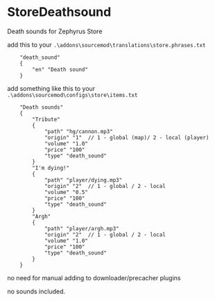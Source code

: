 # StoreDeathsound
Death sounds for Zephyrus Store


add this to your `.\addons\sourcemod\translations\store.phrases.txt`
```
	"death_sound"
	{
		"en" "Death sound"
	}
```

add something like this to your `.\addons\sourcemod\configs\store\items.txt`
```
	"Death sounds"
	{
		"Tribute"
		{
			"path" "hg/cannon.mp3"
			"origin" "1"  // 1 - global (map)/ 2 - local (player)
			"volume" "1.0"
			"price" "100"
			"type" "death_sound"
		}
		"I'm dying!"
		{
			"path" "player/dying.mp3"
			"origin" "2"  // 1 - global / 2 - local
			"volume" "0.5"
			"price" "100"
			"type" "death_sound"
		}
		"Argh"
		{
			"path" "player/argh.mp3"
			"origin" "2"  // 1 - global / 2 - local
			"volume" "1.0"
			"price" "100"
			"type" "death_sound"
		}
	}
```
no need for manual adding to downloader/precacher plugins

no sounds included.